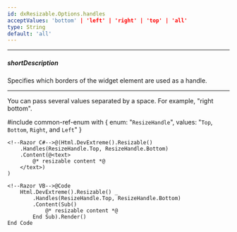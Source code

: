 ```yaml
---
id: dxResizable.Options.handles
acceptValues: 'bottom' | 'left' | 'right' | 'top' | 'all'
type: String
default: 'all'
---
```

---
##### shortDescription
Specifies which borders of the widget element are used as a handle.

---
You can pass several values separated by a space. For example, "right bottom".

#include common-ref-enum with {
    enum: "`ResizeHandle`",
    values: "`Top`, `Bottom`, `Right`, and `Left`"
}

    <!--Razor C#-->@(Html.DevExtreme().Resizable()
        .Handles(ResizeHandle.Top, ResizeHandle.Bottom)
        .Content(@<text>
            @* resizable content *@
        </text>)
    )

    <!--Razor VB-->@Code
        Html.DevExtreme().Resizable() _
            .Handles(ResizeHandle.Top, ResizeHandle.Bottom)
            .Content(Sub()
                @* resizable content *@
            End Sub).Render()
    End Code